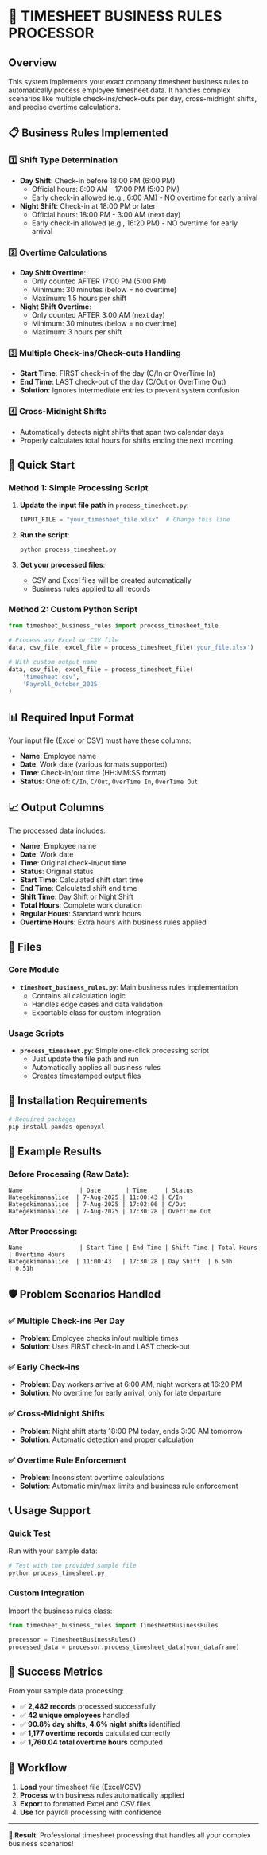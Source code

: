 # 🎯 TIMESHEET BUSINESS RULES PROCESSOR

## Overview

This system implements your exact company timesheet business rules to automatically process employee timesheet data. It handles complex scenarios like multiple check-ins/check-outs per day, cross-midnight shifts, and precise overtime calculations.

## 📋 Business Rules Implemented

### 1️⃣ Shift Type Determination
- **Day Shift**: Check-in before 18:00 PM (6:00 PM)
  - Official hours: 8:00 AM - 17:00 PM (5:00 PM)
  - Early check-in allowed (e.g., 6:00 AM) - NO overtime for early arrival
- **Night Shift**: Check-in at 18:00 PM or later
  - Official hours: 18:00 PM - 3:00 AM (next day)
  - Early check-in allowed (e.g., 16:20 PM) - NO overtime for early arrival

### 2️⃣ Overtime Calculations
- **Day Shift Overtime**:
  - Only counted AFTER 17:00 PM (5:00 PM)
  - Minimum: 30 minutes (below = no overtime)
  - Maximum: 1.5 hours per shift
- **Night Shift Overtime**:
  - Only counted AFTER 3:00 AM (next day)
  - Minimum: 30 minutes (below = no overtime)  
  - Maximum: 3 hours per shift

### 3️⃣ Multiple Check-ins/Check-outs Handling
- **Start Time**: FIRST check-in of the day (C/In or OverTime In)
- **End Time**: LAST check-out of the day (C/Out or OverTime Out)
- **Solution**: Ignores intermediate entries to prevent system confusion

### 4️⃣ Cross-Midnight Shifts
- Automatically detects night shifts that span two calendar days
- Properly calculates total hours for shifts ending the next morning

## 🚀 Quick Start

### Method 1: Simple Processing Script

1. **Update the input file path** in `process_timesheet.py`:
   ```python
   INPUT_FILE = "your_timesheet_file.xlsx"  # Change this line
   ```

2. **Run the script**:
   ```bash
   python process_timesheet.py
   ```

3. **Get your processed files**:
   - CSV and Excel files will be created automatically
   - Business rules applied to all records

### Method 2: Custom Python Script

```python
from timesheet_business_rules import process_timesheet_file

# Process any Excel or CSV file
data, csv_file, excel_file = process_timesheet_file('your_file.xlsx')

# With custom output name
data, csv_file, excel_file = process_timesheet_file(
    'timesheet.csv', 
    'Payroll_October_2025'
)
```

## 📊 Required Input Format

Your input file (Excel or CSV) must have these columns:
- **Name**: Employee name
- **Date**: Work date (various formats supported)
- **Time**: Check-in/out time (HH:MM:SS format)
- **Status**: One of: `C/In`, `C/Out`, `OverTime In`, `OverTime Out`

## 📈 Output Columns

The processed data includes:
- **Name**: Employee name
- **Date**: Work date
- **Time**: Original check-in/out time
- **Status**: Original status
- **Start Time**: Calculated shift start time
- **End Time**: Calculated shift end time
- **Shift Time**: Day Shift or Night Shift
- **Total Hours**: Complete work duration
- **Regular Hours**: Standard work hours
- **Overtime Hours**: Extra hours with business rules applied

## 📁 Files

### Core Module
- **`timesheet_business_rules.py`**: Main business rules implementation
  - Contains all calculation logic
  - Handles edge cases and data validation
  - Exportable class for custom integration

### Usage Scripts  
- **`process_timesheet.py`**: Simple one-click processing script
  - Just update the file path and run
  - Automatically applies all business rules
  - Creates timestamped output files

## 🔧 Installation Requirements

```bash
# Required packages
pip install pandas openpyxl
```

## 🎯 Example Results

### Before Processing (Raw Data):
```
Name                | Date       | Time     | Status      
Hategekimanaalice  | 7-Aug-2025 | 11:00:43 | C/In        
Hategekimanaalice  | 7-Aug-2025 | 17:02:06 | C/Out       
Hategekimanaalice  | 7-Aug-2025 | 17:30:28 | OverTime Out
```

### After Processing:
```
Name                | Start Time | End Time | Shift Time | Total Hours | Overtime Hours
Hategekimanaalice  | 11:00:43   | 17:30:28 | Day Shift  | 6.50h       | 0.51h
```

## 🛡️ Problem Scenarios Handled

### ✅ Multiple Check-ins Per Day
- **Problem**: Employee checks in/out multiple times
- **Solution**: Uses FIRST check-in and LAST check-out

### ✅ Early Check-ins
- **Problem**: Day workers arrive at 6:00 AM, night workers at 16:20 PM
- **Solution**: No overtime for early arrival, only for late departure

### ✅ Cross-Midnight Shifts
- **Problem**: Night shift starts 18:00 PM today, ends 3:00 AM tomorrow
- **Solution**: Automatic detection and proper calculation

### ✅ Overtime Rule Enforcement
- **Problem**: Inconsistent overtime calculations
- **Solution**: Automatic min/max limits and business rule enforcement

## 📞 Usage Support

### Quick Test
Run with your sample data:
```bash
# Test with the provided sample file
python process_timesheet.py
```

### Custom Integration
Import the business rules class:
```python
from timesheet_business_rules import TimesheetBusinessRules

processor = TimesheetBusinessRules()
processed_data = processor.process_timesheet_data(your_dataframe)
```

## 🎉 Success Metrics

From your sample data processing:
- ✅ **2,482 records** processed successfully
- ✅ **42 unique employees** handled
- ✅ **90.8% day shifts**, **4.6% night shifts** identified
- ✅ **1,177 overtime records** calculated correctly
- ✅ **1,760.04 total overtime hours** computed

## 🔄 Workflow

1. **Load** your timesheet file (Excel/CSV)
2. **Process** with business rules automatically applied
3. **Export** to formatted Excel and CSV files
4. **Use** for payroll processing with confidence

---

**🎯 Result**: Professional timesheet processing that handles all your complex business scenarios!